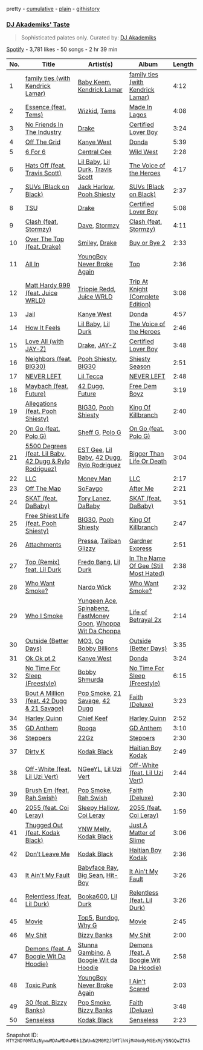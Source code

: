 pretty - [cumulative](/playlists/cumulative/37i9dQZF1DXdUq7EFlkBFv.md) - [plain](/playlists/plain/37i9dQZF1DXdUq7EFlkBFv) - [githistory](https://github.githistory.xyz/mackorone/spotify-playlist-archive/blob/main/playlists/plain/37i9dQZF1DXdUq7EFlkBFv)

### [DJ Akademiks' Taste](https://open.spotify.com/playlist/37i9dQZF1DXdUq7EFlkBFv)

> Sophisticated palates only\. Curated by: <a href="https://www.instagram.com/akademiks/">DJ Akademiks</a>

[Spotify](https://open.spotify.com/user/spotify) - 3,781 likes - 50 songs - 2 hr 39 min

| No. | Title | Artist(s) | Album | Length |
|---|---|---|---|---|
| 1 | [family ties \(with Kendrick Lamar\)](https://open.spotify.com/track/7Bpx2vsWfQFBACRz4h3IqH) | [Baby Keem](https://open.spotify.com/artist/5SXuuuRpukkTvsLuUknva1), [Kendrick Lamar](https://open.spotify.com/artist/2YZyLoL8N0Wb9xBt1NhZWg) | [family ties \(with Kendrick Lamar\)](https://open.spotify.com/album/3HqmX8hGcbbQZODgayNEYx) | 4:12 |
| 2 | [Essence \(feat\. Tems\)](https://open.spotify.com/track/5FG7Tl93LdH117jEKYl3Cm) | [Wizkid](https://open.spotify.com/artist/3tVQdUvClmAT7URs9V3rsp), [Tems](https://open.spotify.com/artist/687cZJR45JO7jhk1LHIbgq) | [Made In Lagos](https://open.spotify.com/album/6HpMdN52TfJAwVbmkrFeBN) | 4:08 |
| 3 | [No Friends In The Industry](https://open.spotify.com/track/2tUL6dZf1mywCj5WvCPZw6) | [Drake](https://open.spotify.com/artist/3TVXtAsR1Inumwj472S9r4) | [Certified Lover Boy](https://open.spotify.com/album/3SpBlxme9WbeQdI9kx7KAV) | 3:24 |
| 4 | [Off The Grid](https://open.spotify.com/track/6LNoArVBBVZzUTUiAX2aKO) | [Kanye West](https://open.spotify.com/artist/5K4W6rqBFWDnAN6FQUkS6x) | [Donda](https://open.spotify.com/album/5CnpZV3q5BcESefcB3WJmz) | 5:39 |
| 5 | [6 For 6](https://open.spotify.com/track/1tLV0GD0WXQ1Z8BKOQscti) | [Central Cee](https://open.spotify.com/artist/5H4yInM5zmHqpKIoMNAx4r) | [Wild West](https://open.spotify.com/album/0aAVMtHuK9wX1mQozWvdSZ) | 2:28 |
| 6 | [Hats Off \(feat\. Travis Scott\)](https://open.spotify.com/track/4lUmnwRybYH7mMzf16xB0y) | [Lil Baby](https://open.spotify.com/artist/5f7VJjfbwm532GiveGC0ZK), [Lil Durk](https://open.spotify.com/artist/3hcs9uc56yIGFCSy9leWe7), [Travis Scott](https://open.spotify.com/artist/0Y5tJX1MQlPlqiwlOH1tJY) | [The Voice of the Heroes](https://open.spotify.com/album/6CvBb1XqN0igtQrWrbXD80) | 4:17 |
| 7 | [SUVs \(Black on Black\)](https://open.spotify.com/track/1MIGkQxcdAt2lDx6ySpsc5) | [Jack Harlow](https://open.spotify.com/artist/2LIk90788K0zvyj2JJVwkJ), [Pooh Shiesty](https://open.spotify.com/artist/5F1aAS1duwlzExnPs3l2Xe) | [SUVs \(Black on Black\)](https://open.spotify.com/album/4K3SQSfKMXLcVnyUSFELZw) | 2:37 |
| 8 | [TSU](https://open.spotify.com/track/4s7QLoImIwmPi9L6dq1nVW) | [Drake](https://open.spotify.com/artist/3TVXtAsR1Inumwj472S9r4) | [Certified Lover Boy](https://open.spotify.com/album/3SpBlxme9WbeQdI9kx7KAV) | 5:08 |
| 9 | [Clash \(feat\. Stormzy\)](https://open.spotify.com/track/2oUwMN5VfdGX10XeQJLBBi) | [Dave](https://open.spotify.com/artist/6Ip8FS7vWT1uKkJSweANQK), [Stormzy](https://open.spotify.com/artist/2SrSdSvpminqmStGELCSNd) | [Clash \(feat\. Stormzy\)](https://open.spotify.com/album/58GjA2xPMQ8PjNKyddHIqP) | 4:11 |
| 10 | [Over The Top \(feat\. Drake\)](https://open.spotify.com/track/22ruOqBqBRiZDiXFud4OXa) | [Smiley](https://open.spotify.com/artist/6jeg7JBX9J9097esK752iR), [Drake](https://open.spotify.com/artist/3TVXtAsR1Inumwj472S9r4) | [Buy or Bye 2](https://open.spotify.com/album/2ioMOjxtndeNFrssEFnIjF) | 2:33 |
| 11 | [All In](https://open.spotify.com/track/7CdoE8U5DwrwCaLoyf3ME0) | [YoungBoy Never Broke Again](https://open.spotify.com/artist/7wlFDEWiM5OoIAt8RSli8b) | [Top](https://open.spotify.com/album/6MbQdX6OomgQhZU6QCqMKW) | 2:36 |
| 12 | [Matt Hardy 999 \(feat\. Juice WRLD\)](https://open.spotify.com/track/1HsOTiVqdN7PB1zOS2bcsO) | [Trippie Redd](https://open.spotify.com/artist/6Xgp2XMz1fhVYe7i6yNAax), [Juice WRLD](https://open.spotify.com/artist/4MCBfE4596Uoi2O4DtmEMz) | [Trip At Knight \(Complete Edition\)](https://open.spotify.com/album/4sS5IjHR0YOJQdSTQ8whWz) | 3:08 |
| 13 | [Jail](https://open.spotify.com/track/6d8HN8MqqbqrEUI2bvx0aG) | [Kanye West](https://open.spotify.com/artist/5K4W6rqBFWDnAN6FQUkS6x) | [Donda](https://open.spotify.com/album/5CnpZV3q5BcESefcB3WJmz) | 4:57 |
| 14 | [How It Feels](https://open.spotify.com/track/62nb5YUYUqtYJhVPwRhCke) | [Lil Baby](https://open.spotify.com/artist/5f7VJjfbwm532GiveGC0ZK), [Lil Durk](https://open.spotify.com/artist/3hcs9uc56yIGFCSy9leWe7) | [The Voice of the Heroes](https://open.spotify.com/album/6CvBb1XqN0igtQrWrbXD80) | 2:46 |
| 15 | [Love All \(with JAY\-Z\)](https://open.spotify.com/track/4VCbgIdr8ptegWeJpqLVHH) | [Drake](https://open.spotify.com/artist/3TVXtAsR1Inumwj472S9r4), [JAY\-Z](https://open.spotify.com/artist/3nFkdlSjzX9mRTtwJOzDYB) | [Certified Lover Boy](https://open.spotify.com/album/3SpBlxme9WbeQdI9kx7KAV) | 3:48 |
| 16 | [Neighbors \(feat\. BIG30\)](https://open.spotify.com/track/2xlOJSbScxrHHOmlNmILpD) | [Pooh Shiesty](https://open.spotify.com/artist/5F1aAS1duwlzExnPs3l2Xe), [BIG30](https://open.spotify.com/artist/4nZmMrwH6LxHnCzQv4IFUE) | [Shiesty Season](https://open.spotify.com/album/2UwJ4Nt10VStLczYefhcEV) | 2:51 |
| 17 | [NEVER LEFT](https://open.spotify.com/track/21UkXrc9kD48rNpTMI2ecz) | [Lil Tecca](https://open.spotify.com/artist/4Ga1P7PMIsmqEZqhYZQgDo) | [NEVER LEFT](https://open.spotify.com/album/0PMJvFnZxXl9LToaZFHhxp) | 2:48 |
| 18 | [Maybach \(feat\. Future\)](https://open.spotify.com/track/2Qt8qG9SWPdtRiaWcPNJRm) | [42 Dugg](https://open.spotify.com/artist/45gHcnDnMC15sgx3VL7ROG), [Future](https://open.spotify.com/artist/1RyvyyTE3xzB2ZywiAwp0i) | [Free Dem Boyz](https://open.spotify.com/album/4zJiUubJvgUJNq0BVD9Mvs) | 3:19 |
| 19 | [Allegations \(feat\. Pooh Shiesty\)](https://open.spotify.com/track/1Fhb9neDPyEyTaZZ3qmIn4) | [BIG30](https://open.spotify.com/artist/4nZmMrwH6LxHnCzQv4IFUE), [Pooh Shiesty](https://open.spotify.com/artist/5F1aAS1duwlzExnPs3l2Xe) | [King Of Killbranch](https://open.spotify.com/album/1NDrL1t8NNB233FRqbzzoK) | 2:40 |
| 20 | [On Go \(feat\. Polo G\)](https://open.spotify.com/track/3Ho13bRS28xEvGvgW4LOFM) | [Sheff G](https://open.spotify.com/artist/1tG7s7S4sq2eFFW0QZyLbm), [Polo G](https://open.spotify.com/artist/6AgTAQt8XS6jRWi4sX7w49) | [On Go \(feat\. Polo G\)](https://open.spotify.com/album/5d1WnOlcSun3ghG0H3dV7z) | 3:00 |
| 21 | [5500 Degrees \(feat\. Lil Baby, 42 Dugg & Rylo Rodriguez\)](https://open.spotify.com/track/6uTID2glulLOXYhcwMETS1) | [EST Gee](https://open.spotify.com/artist/4FlG0V0jhLO4qGpayFOphj), [Lil Baby](https://open.spotify.com/artist/5f7VJjfbwm532GiveGC0ZK), [42 Dugg](https://open.spotify.com/artist/45gHcnDnMC15sgx3VL7ROG), [Rylo Rodriguez](https://open.spotify.com/artist/0gg11prPP6OqtUvBcKnPpq) | [Bigger Than Life Or Death](https://open.spotify.com/album/1RsqFdvHFKN9VGpBmJtUku) | 3:04 |
| 22 | [LLC](https://open.spotify.com/track/53JqTGiqfRuNwC54WAIG6H) | [Money Man](https://open.spotify.com/artist/3Rx4PJ7SP6unkOk5elPUK7) | [LLC](https://open.spotify.com/album/6FjAZZk6sL9UVMFY1tQloy) | 2:17 |
| 23 | [Off The Map](https://open.spotify.com/track/6GNG0YQixWuLE0M5FtrRxY) | [SoFaygo](https://open.spotify.com/artist/2SJhf6rTOU53g8yBdAjPby) | [After Me](https://open.spotify.com/album/3cDBVusNMPK33eaTIE5QQg) | 2:21 |
| 24 | [SKAT \(feat\. DaBaby\)](https://open.spotify.com/track/33OeHNGJA124QytVD0BeQK) | [Tory Lanez](https://open.spotify.com/artist/2jku7tDXc6XoB6MO2hFuqg), [DaBaby](https://open.spotify.com/artist/4r63FhuTkUYltbVAg5TQnk) | [SKAT \(feat\. DaBaby\)](https://open.spotify.com/album/1Y9B8NqVUn69IhVhe2YMwT) | 3:51 |
| 25 | [Free Shiest Life \(feat\. Pooh Shiesty\)](https://open.spotify.com/track/0OruY3ybpkoHM9qG9xXbK3) | [BIG30](https://open.spotify.com/artist/4nZmMrwH6LxHnCzQv4IFUE), [Pooh Shiesty](https://open.spotify.com/artist/5F1aAS1duwlzExnPs3l2Xe) | [King Of Killbranch](https://open.spotify.com/album/1NDrL1t8NNB233FRqbzzoK) | 2:47 |
| 26 | [Attachments](https://open.spotify.com/track/1SedJ3dLWoCqnPIGeEMUJH) | [Pressa](https://open.spotify.com/artist/5olrQpDroHT7sjmYWMLivy), [Taliban Glizzy](https://open.spotify.com/artist/2J4wmwS5YSjQKzEEM7AiJh) | [Gardner Express](https://open.spotify.com/album/24nydg8i966CawS06yCtZh) | 2:51 |
| 27 | [Top \(Remix\) feat\. Lil Durk](https://open.spotify.com/track/5S0QZGDvhgdED2WJGgxBKb) | [Fredo Bang](https://open.spotify.com/artist/4yTmEo2clwWq2jwelvqgVv), [Lil Durk](https://open.spotify.com/artist/3hcs9uc56yIGFCSy9leWe7) | [In The Name Of Gee \(Still Most Hated\)](https://open.spotify.com/album/18sKqGhmvXhfhgnzu3uj0T) | 2:38 |
| 28 | [Who Want Smoke?](https://open.spotify.com/track/5PJbsnPWGcZWsNHdRpW3Wq) | [Nardo Wick](https://open.spotify.com/artist/0Njy6yR9LykNKYg9yE23QN) | [Who Want Smoke?](https://open.spotify.com/album/6e4K6xYheopkx9xug6jjgc) | 2:32 |
| 29 | [Who I Smoke](https://open.spotify.com/track/3093lstvMDfRjvimLc6ViU) | [Yungeen Ace](https://open.spotify.com/artist/7hj7ffJe6UkF1gsMpuweSI), [Spinabenz](https://open.spotify.com/artist/6JK16RgnitAl8O9yFgmWPe), [FastMoney Goon](https://open.spotify.com/artist/6VdfJb2OJp9dbZz0t5bedv), [Whoppa Wit Da Choppa](https://open.spotify.com/artist/482lFlWgAXTKFGC8C6imWq) | [Life of Betrayal 2x](https://open.spotify.com/album/2T2cnxVLWceuy1QofrVNnn) | 2:14 |
| 30 | [Outside \(Better Days\)](https://open.spotify.com/track/2AJvoUXSml9cDzQdsk1pEG) | [MO3](https://open.spotify.com/artist/44JEJiBvti7NiEhAfzWstv), [Og Bobby Billions](https://open.spotify.com/artist/6bS1ddLkqrK5Jl6GyKK4j2) | [Outside \(Better Days\)](https://open.spotify.com/album/3EeayWYuFnQuR49Euu1gjI) | 3:35 |
| 31 | [Ok Ok pt 2](https://open.spotify.com/track/5ad5uryyzVWs95bK3myGkw) | [Kanye West](https://open.spotify.com/artist/5K4W6rqBFWDnAN6FQUkS6x) | [Donda](https://open.spotify.com/album/5CnpZV3q5BcESefcB3WJmz) | 3:24 |
| 32 | [No Time For Sleep \(Freestyle\)](https://open.spotify.com/track/50xlqNticOjNCnR192H1YJ) | [Bobby Shmurda](https://open.spotify.com/artist/34Y0ldeyUv7jBvukWOGASO) | [No Time For Sleep \(Freestyle\)](https://open.spotify.com/album/2SUNTv6iT4DwTmrNlqCqmi) | 6:15 |
| 33 | [Bout A Million \(feat\. 42 Dugg & 21 Savage\)](https://open.spotify.com/track/72ozIjVFHpAnKGcuYpCfb7) | [Pop Smoke](https://open.spotify.com/artist/0eDvMgVFoNV3TpwtrVCoTj), [21 Savage](https://open.spotify.com/artist/1URnnhqYAYcrqrcwql10ft), [42 Dugg](https://open.spotify.com/artist/45gHcnDnMC15sgx3VL7ROG) | [Faith \(Deluxe\)](https://open.spotify.com/album/1n5t4LXCTAmiJmyMtbBxVU) | 3:23 |
| 34 | [Harley Quinn](https://open.spotify.com/track/5yfX9sTYDJ012smTqfoTCj) | [Chief Keef](https://open.spotify.com/artist/15iVAtD3s3FsQR4w1v6M0P) | [Harley Quinn](https://open.spotify.com/album/1YjRDz2mWVadCF8PoGjpNg) | 2:52 |
| 35 | [GD Anthem](https://open.spotify.com/track/0IAQb5BDqLI5ZlGVDiFArh) | [Rooga](https://open.spotify.com/artist/5zDlgTCrdCh2cFRX7nH8W1) | [GD Anthem](https://open.spotify.com/album/0vEwVgYvI4kNNLsszRi3zo) | 3:10 |
| 36 | [Steppers](https://open.spotify.com/track/7vNUd8wv8Fo6L1CBxduXxF) | [22Gz](https://open.spotify.com/artist/4JhbRL6zaItAyzqx4gHTqz) | [Steppers](https://open.spotify.com/album/1cmIixELcilPw7uQzS8UVD) | 2:30 |
| 37 | [Dirty K](https://open.spotify.com/track/0xAY7oG6h1YBv0Tvc8eUnu) | [Kodak Black](https://open.spotify.com/artist/46SHBwWsqBkxI7EeeBEQG7) | [Haitian Boy Kodak](https://open.spotify.com/album/4DGNmFH2q7WEtFI88geAmu) | 2:49 |
| 38 | [Off\-White \(feat\. Lil Uzi Vert\)](https://open.spotify.com/track/6WSypNUxnt7YYXQ9iUGRR7) | [NGeeYL](https://open.spotify.com/artist/5Z9mvkWNEpiKVQ36xVkMfe), [Lil Uzi Vert](https://open.spotify.com/artist/4O15NlyKLIASxsJ0PrXPfz) | [Off\-White \(feat\. Lil Uzi Vert\)](https://open.spotify.com/album/1mQayAKgsYORLTbpvXdI5T) | 2:44 |
| 39 | [Brush Em \(feat\. Rah Swish\)](https://open.spotify.com/track/58aW6yZGFl7rVM7SLfLnLL) | [Pop Smoke](https://open.spotify.com/artist/0eDvMgVFoNV3TpwtrVCoTj), [Rah Swish](https://open.spotify.com/artist/4FeLiFUPdxVfFo8oOfA4BH) | [Faith \(Deluxe\)](https://open.spotify.com/album/1n5t4LXCTAmiJmyMtbBxVU) | 2:30 |
| 40 | [2055 \(feat\. Coi Leray\)](https://open.spotify.com/track/74ruhOVvor6O8R91cyrzK0) | [Sleepy Hallow](https://open.spotify.com/artist/6EPlBSH2RSiettczlz7ihV), [Coi Leray](https://open.spotify.com/artist/6AMd49uBDJfhf30Ak2QR5s) | [2055 \(feat\. Coi Leray\)](https://open.spotify.com/album/2jGGIrYGbhJPHOmBF5R90N) | 1:59 |
| 41 | [Thugged Out \(feat\. Kodak Black\)](https://open.spotify.com/track/0uRsQ1Q3ZPuXTEkEeUXNNf) | [YNW Melly](https://open.spotify.com/artist/1cNDP5yjU5vjeR8qMf4grg), [Kodak Black](https://open.spotify.com/artist/46SHBwWsqBkxI7EeeBEQG7) | [Just A Matter of Slime](https://open.spotify.com/album/0fvmq3jIMJpjHFDTZtjWtx) | 3:06 |
| 42 | [Don’t Leave Me](https://open.spotify.com/track/2PaP6wC4cqEgYLKBDeJWdN) | [Kodak Black](https://open.spotify.com/artist/46SHBwWsqBkxI7EeeBEQG7) | [Haitian Boy Kodak](https://open.spotify.com/album/4DGNmFH2q7WEtFI88geAmu) | 2:36 |
| 43 | [It Ain't My Fault](https://open.spotify.com/track/5cX92psZ1aSHr6rTmGQMps) | [Babyface Ray](https://open.spotify.com/artist/3zZ88AwlTwfCJkowsFCvLA), [Big Sean](https://open.spotify.com/artist/0c173mlxpT3dSFRgMO8XPh), [Hit\-Boy](https://open.spotify.com/artist/6q3p11nP1p80Ey6LrOOSed) | [It Ain't My Fault](https://open.spotify.com/album/5aTCwMHvG9VSoeX1ZpYQY0) | 3:26 |
| 44 | [Relentless \(feat\. Lil Durk\)](https://open.spotify.com/track/6mdPEY68QpFtEau2sfQLW1) | [Booka600](https://open.spotify.com/artist/5g8mXUQcC8DVAHLwGGAIrJ), [Lil Durk](https://open.spotify.com/artist/3hcs9uc56yIGFCSy9leWe7) | [Relentless \(feat\. Lil Durk\)](https://open.spotify.com/album/7805rgXmjrssqgW03U9ZTu) | 3:26 |
| 45 | [Movie](https://open.spotify.com/track/3hEr1HhvLm6sq52CdgGk72) | [Top5](https://open.spotify.com/artist/761R6TmYhSbPNOFfEf80pw), [Bundog](https://open.spotify.com/artist/4wL3ZswVcMUC6iNcvWklfO), [Why G](https://open.spotify.com/artist/3QoFljZxcB1DQuP3WmYVJB) | [Movie](https://open.spotify.com/album/13Gw4ZOeVGHSuNdWgf8Fh2) | 2:45 |
| 46 | [My Shit](https://open.spotify.com/track/1HmhJrabjvTHZlkKDUzZfX) | [Bizzy Banks](https://open.spotify.com/artist/7s3eCGNZMrwUQraXlocCBv) | [My Shit](https://open.spotify.com/album/7C6YsJ2PYab0ydSTP7BQB2) | 2:00 |
| 47 | [Demons \(feat\. A Boogie Wit Da Hoodie\)](https://open.spotify.com/track/5QdnavjDzGRNHfQn23PlG8) | [Stunna Gambino](https://open.spotify.com/artist/15ZjD8Gus20Miqw3fdOaXX), [A Boogie Wit da Hoodie](https://open.spotify.com/artist/31W5EY0aAly4Qieq6OFu6I) | [Demons \(feat\. A Boogie Wit Da Hoodie\)](https://open.spotify.com/album/0Lwd1Jj6yJxpbDT1vHzC9m) | 2:58 |
| 48 | [Toxic Punk](https://open.spotify.com/track/1kt1zJEovrCGeW4xHvQwaX) | [YoungBoy Never Broke Again](https://open.spotify.com/artist/7wlFDEWiM5OoIAt8RSli8b) | [I Ain't Scared](https://open.spotify.com/album/1l4iUB8CltYGm1ugBj7DpZ) | 2:03 |
| 49 | [30 \(feat\. Bizzy Banks\)](https://open.spotify.com/track/5nkzBlt92PJLVEvPXBd9WZ) | [Pop Smoke](https://open.spotify.com/artist/0eDvMgVFoNV3TpwtrVCoTj), [Bizzy Banks](https://open.spotify.com/artist/7s3eCGNZMrwUQraXlocCBv) | [Faith \(Deluxe\)](https://open.spotify.com/album/1n5t4LXCTAmiJmyMtbBxVU) | 3:48 |
| 50 | [Senseless](https://open.spotify.com/track/4GRZ1qz6lBki2PbOr0jaCQ) | [Kodak Black](https://open.spotify.com/artist/46SHBwWsqBkxI7EeeBEQG7) | [Senseless](https://open.spotify.com/album/6AM123Eeb8LiLdz9GUiNJT) | 2:23 |

Snapshot ID: `MTY2NDY0MTAzNywwMDAwMDAwMDk1ZWUwN2M0M2JlMTlhNjM4NmUyMGExMjY5NGQwZTA5`
